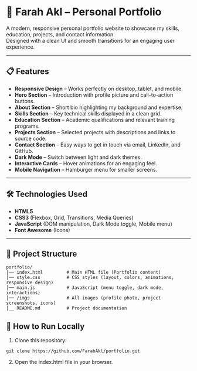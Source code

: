 # 🌟 Farah Akl – Personal Portfolio

A modern, responsive personal portfolio website to showcase my skills, education, projects, and contact information.  
Designed with a clean UI and smooth transitions for an engaging user experience.

---

## 📋 Features

- **Responsive Design** – Works perfectly on desktop, tablet, and mobile.
- **Hero Section** – Introduction with profile picture and call-to-action buttons.
- **About Section** – Short bio highlighting my background and expertise.
- **Skills Section** – Key technical skills displayed in a clean grid.
- **Education Section** – Academic qualifications and relevant training programs.
- **Projects Section** – Selected projects with descriptions and links to source code.
- **Contact Section** – Easy ways to get in touch via email, LinkedIn, and GitHub.
- **Dark Mode** – Switch between light and dark themes.
- **Interactive Cards** – Hover animations for an engaging feel.
- **Mobile Navigation** – Hamburger menu for smaller screens.

---

## 🛠️ Technologies Used

- **HTML5**  
- **CSS3** (Flexbox, Grid, Transitions, Media Queries)  
- **JavaScript** (DOM manipulation, Dark Mode toggle, Mobile menu)  
- **Font Awesome** (Icons)  

---

## 📂 Project Structure

```
portfolio/
│── index.html         # Main HTML file (Portfolio content)
│── style.css          # CSS styles (layout, colors, animations, responsive design)
│── main.js            # JavaScript (menu toggle, dark mode, interactions)
│── /imgs              # All images (profile photo, project screenshots, icons)
│__ README.md          # Project documentation

```
## 🚀 How to Run Locally

1. Clone this repository:

```
git clone https://github.com/FarahAkl/portfolio.git
```
2. Open the index.html file in your browser.
